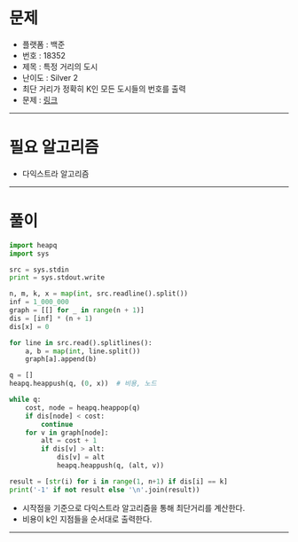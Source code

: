 # 문제
- 플랫폼 : 백준
- 번호 : 18352
- 제목 : 특정 거리의 도시
- 난이도 : Silver 2
- 최단 거리가 정확히 K인 모든 도시들의 번호를 출력
- 문제 : <a href="https://www.acmicpc.net/problem/18352" target="_blank">링크</a>

---

# 필요 알고리즘
- 다익스트라 알고리즘

---

# 풀이
```python
import heapq
import sys

src = sys.stdin
print = sys.stdout.write

n, m, k, x = map(int, src.readline().split())
inf = 1_000_000
graph = [[] for _ in range(n + 1)]
dis = [inf] * (n + 1)
dis[x] = 0

for line in src.read().splitlines():
    a, b = map(int, line.split())
    graph[a].append(b)

q = []
heapq.heappush(q, (0, x))  # 비용, 노드

while q:
    cost, node = heapq.heappop(q)
    if dis[node] < cost:
        continue
    for v in graph[node]:
        alt = cost + 1
        if dis[v] > alt:
            dis[v] = alt
            heapq.heappush(q, (alt, v))

result = [str(i) for i in range(1, n+1) if dis[i] == k]
print('-1' if not result else '\n'.join(result))
```
- 시작점을 기준으로 다익스트라 알고리즘을 통해 최단거리를 계산한다.
- 비용이 k인 지점들을 순서대로 출력한다.

---
